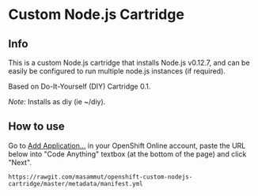 # Custom Node.js Cartridge

## Info

This is a custom Node.js cartridge that installs Node.js v0.12.7, and can be easily be configured to run multiple node.js instances (if required).

Based on Do-It-Yourself (DIY) Cartridge 0.1.

*Note:* Installs as diy (ie ~/diy).

## How to use

Go to [Add Application…](https://openshift.redhat.com/app/console/application_types) in your OpenShift Online account, paste the URL below into "Code Anything" textbox (at the bottom of the page) and click "Next".

    https://rawgit.com/masammut/openshift-custom-nodejs-cartridge/master/metadata/manifest.yml


